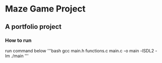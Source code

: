 # Maze Game Project
## A portfolio project

### How to run
run command below
'''bash
gcc main.h functions.c main.c -o main -lSDL2 -lm
./main
'''


